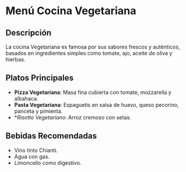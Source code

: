 # Menú Cocina Vegetariana

## Descripción
La cocina Vegetariana es famosa por sus sabores frescos y auténticos, basados en ingredientes simples como tomate, ajo, aceite de oliva y hierbas.

## Platos Principales
- **Pizza Vegetariana**: Masa fina cubierta con tomate, mozzarella y albahaca.
- **Pasta Vegetariana**: Espaguetis en salsa de huevo, queso pecorino, panceta y pimienta.
- **Risotto Vegetariano*: Arroz cremoso con setas.

## Bebidas Recomendadas
- Vino tinto Chianti.
- Agua con gas.
- Limoncello como digestivo.
